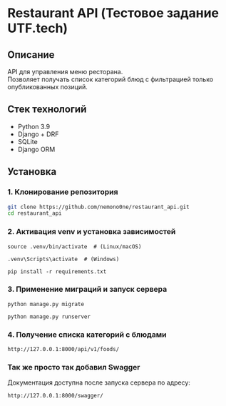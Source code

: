 # Restaurant API (Тестовое задание UTF.tech)

## Описание
API для управления меню ресторана.  
Позволяет получать список категорий блюд с фильтрацией только опубликованных позиций.

## Стек технологий
- Python 3.9
- Django + DRF
- SQLite
- Django ORM

## Установка

### 1. Клонирование репозитория
```sh
git clone https://github.com/nemono0ne/restaurant_api.git
cd restaurant_api
```

### 2. Активация venv и установка зависимостей
```
source .venv/bin/activate  # (Linux/macOS)
```
```
.venv\Scripts\activate  # (Windows)
```
```
pip install -r requirements.txt
```

### 3. Применение миграций и запуск сервера

```
python manage.py migrate
```
```
python manage.py runserver
```

### 4. Получение списка категорий с блюдами
```
http://127.0.0.1:8000/api/v1/foods/
```

### Так же просто так добавил Swagger
Документация доступна после запуска сервера по адресу:
```
http://127.0.0.1:8000/swagger/
```

